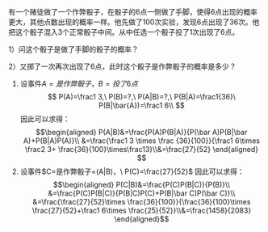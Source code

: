 有一个赌徒做了一个作弊骰子，在骰子的6点一侧做了手脚，使得6点出现的概率更大，其他点数出现的概率一样。他先做了100次实验，发现6点出现了36次。他把这个骰子混入3个正常骰子中间。从中任选一个骰子投了1次出现了6点。

1）问这个骰子是做了手脚的骰子的概率？

2）又掷了一次再次出现了6点，此时这个骰子是作弊骰子的概率是多少？

1) 设事件$A=是作弊骰子$，$B=投了6点$
$$
P(A)=\frac1 3,\ P(B)=?,\ P(A|B)=?,\ P(B|A)=\frac1{36}\ P(B|\bar{A})=\frac1 6\\ $$
	因此可以求得：
$$\begin{aligned} P(A|B)&=\frac{P(A)P(B|A)}{P(\bar A)P(B|\bar A)+P(B|A)P(A)}\\
&=\frac{\frac1 3 \times \frac {36}{100}}{\frac1 6\times \frac2 3+ \frac{36}{100}\times\frac13}\\&=\frac{27}{52}
\end{aligned} $$
2) 设事件$C=是作弊骰子=(A|B)，\ P(C)=\frac{27}{52}$
	因此可以求得：
$$\begin{aligned}
P(C|B)&=\frac{P(C)P(B|C)}{P(B)}\\
&=\frac{P(C)P(B|C)}{P(B|C)P(C)+P(B|\bar C)P(\bar C)}\\
&=\frac{\frac{27}{52}\times \frac{36}{100}}{\frac{36}{100}\times \frac{27}{52}+\frac1 6\times \frac{25}{52}}\\&=\frac{1458}{2083}
\end{aligned}$$